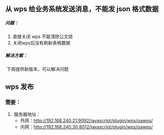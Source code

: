 ## 从 wps 给业务系统发送消息，不能发 json 格式数据

##### 问题：

1. 直接关闭 wps 不能清除公文锁
2. 关闭wps后没有刷新表格数据

##### 解决方案：

​		下周提供新版本，可以解决问题



## wps 发布 

### 需要：

1. ​	服务器地址：
    - 外网：http://192.168.240.21:9092/javascript/plugin/wps/oawps/
    - 内网：http://192.168.240.30:8012/javascript/plugin/wps/oawps/

